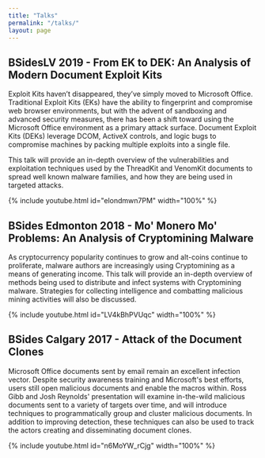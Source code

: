 ```yaml
---
title: "Talks"
permalink: "/talks/"
layout: page
---
```


## BSidesLV 2019 - From EK to DEK: An Analysis of Modern Document Exploit Kits

Exploit Kits haven’t disappeared, they’ve simply moved to Microsoft Office. Traditional Exploit Kits (EKs) have the ability to fingerprint and compromise web browser environments, but with the advent of sandboxing and advanced security measures, there has been a shift toward using the Microsoft Office environment as a primary attack surface. Document Exploit Kits (DEKs) leverage DCOM, ActiveX controls, and logic bugs to compromise machines by packing multiple exploits into a single file.

This talk will provide an in-depth overview of the vulnerabilities and exploitation techniques used by the ThreadKit and VenomKit documents to spread well known malware families, and how they are being used in targeted attacks.

{% include youtube.html id="elondmwn7PM" width="100%" %}

## BSides Edmonton 2018 - Mo' Monero Mo' Problems: An Analysis of Cryptomining Malware

As cryptocurrency popularity continues to grow and alt-coins continue to proliferate, malware authors are increasingly using Cryptomining as a means of generating income. This talk will provide an in-depth overview of methods being used to distribute and infect systems with Cryptomining malware. Strategies for collecting intelligence and combatting malicious mining activities will also be discussed.

{% include youtube.html id="LV4kBhPVUqc" width="100%" %}

## BSides Calgary 2017 - Attack of the Document Clones

Microsoft Office documents sent by email remain an excellent infection vector. Despite security awareness training and Microsoft's best efforts, users still open malicious documents and enable the macros within. 
Ross Gibb and Josh Reynolds' presentation will examine in-the-wild malicious documents sent to a variety of targets over time, and will introduce techniques to programmatically group and cluster malicious documents. In addition to improving detection, these techniques can also be used to track the actors creating and disseminating document clones.

{% include youtube.html id="n6MoYW_rCjg" width="100%" %}

